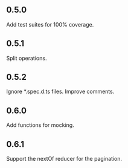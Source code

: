 ## 0.5.0

Add test suites for 100% coverage.

## 0.5.1

Split operations.

## 0.5.2

Ignore *.spec.d.ts files.
Improve comments.

## 0.6.0

Add functions for mocking.

## 0.6.1

Support the nextOf reducer for the pagination.
